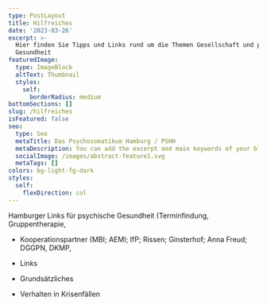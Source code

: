 ```yaml
---
type: PostLayout
title: Hilfreiches
date: '2023-03-26'
excerpt: >-
  Hier finden Sie Tipps und Links rund um die Themen Gesellschaft und psychische
  Gesundheit
featuredImage:
  type: ImageBlock
  altText: Thumbnail
  styles:
    self:
      borderRadius: medium
bottomSections: []
slug: /hilfreiches
isFeatured: false
seo:
  type: Seo
  metaTitle: Das Psychosomatikum Hamburg / PSHH
  metaDescription: You can add the excerpt and main keywords of your blog post here.
  socialImage: /images/abstract-feature1.svg
  metaTags: []
colors: bg-light-fg-dark
styles:
  self:
    flexDirection: col
---
```

Hamburger Links für psychische Gesundheit (Terminfindung, Gruppentherapie, 

*   Kooperationspartner (MBI; AEMI; IfP; Rissen; Ginsterhof; Anna Freud; DGGPN, DKMP, 

*   Links 

*   Grundsätzliches

*   Verhalten in Krisenfällen

